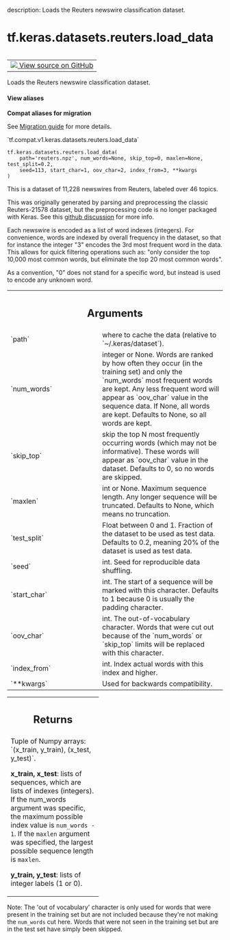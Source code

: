 description: Loads the Reuters newswire classification dataset.

<div itemscope itemtype="http://developers.google.com/ReferenceObject">
<meta itemprop="name" content="tf.keras.datasets.reuters.load_data" />
<meta itemprop="path" content="Stable" />
</div>

# tf.keras.datasets.reuters.load_data

<!-- Insert buttons and diff -->

<table class="tfo-notebook-buttons tfo-api nocontent" align="left">
<td>
  <a target="_blank" href="https://github.com/tensorflow/tensorflow/blob/r2.4/tensorflow/python/keras/datasets/reuters.py#L31-L151">
    <img src="https://www.tensorflow.org/images/GitHub-Mark-32px.png" />
    View source on GitHub
  </a>
</td>
</table>



Loads the Reuters newswire classification dataset.

<section class="expandable">
  <h4 class="showalways">View aliases</h4>
  <p>
<b>Compat aliases for migration</b>
<p>See
<a href="https://www.tensorflow.org/guide/migrate">Migration guide</a> for
more details.</p>
<p>`tf.compat.v1.keras.datasets.reuters.load_data`</p>
</p>
</section>

<pre class="devsite-click-to-copy prettyprint lang-py tfo-signature-link">
<code>tf.keras.datasets.reuters.load_data(
    path='reuters.npz', num_words=None, skip_top=0, maxlen=None, test_split=0.2,
    seed=113, start_char=1, oov_char=2, index_from=3, **kwargs
)
</code></pre>



<!-- Placeholder for "Used in" -->

This is a dataset of 11,228 newswires from Reuters, labeled over 46 topics.

This was originally generated by parsing and preprocessing the classic
Reuters-21578 dataset, but the preprocessing code is no longer packaged
with Keras. See this
[github discussion](https://github.com/keras-team/keras/issues/12072)
for more info.

Each newswire is encoded as a list of word indexes (integers).
For convenience, words are indexed by overall frequency in the dataset,
so that for instance the integer "3" encodes the 3rd most frequent word in
the data. This allows for quick filtering operations such as:
"only consider the top 10,000 most
common words, but eliminate the top 20 most common words".

As a convention, "0" does not stand for a specific word, but instead is used
to encode any unknown word.


<!-- Tabular view -->
 <table class="responsive fixed orange">
<colgroup><col width="214px"><col></colgroup>
<tr><th colspan="2"><h2 class="add-link">Arguments</h2></th></tr>

<tr>
<td>
`path`
</td>
<td>
where to cache the data (relative to `~/.keras/dataset`).
</td>
</tr><tr>
<td>
`num_words`
</td>
<td>
integer or None. Words are
ranked by how often they occur (in the training set) and only
the `num_words` most frequent words are kept. Any less frequent word
will appear as `oov_char` value in the sequence data. If None,
all words are kept. Defaults to None, so all words are kept.
</td>
</tr><tr>
<td>
`skip_top`
</td>
<td>
skip the top N most frequently occurring words
(which may not be informative). These words will appear as
`oov_char` value in the dataset. Defaults to 0, so no words are
skipped.
</td>
</tr><tr>
<td>
`maxlen`
</td>
<td>
int or None. Maximum sequence length.
Any longer sequence will be truncated. Defaults to None, which
means no truncation.
</td>
</tr><tr>
<td>
`test_split`
</td>
<td>
Float between 0 and 1. Fraction of the dataset to be used
as test data. Defaults to 0.2, meaning 20% of the dataset is used as
test data.
</td>
</tr><tr>
<td>
`seed`
</td>
<td>
int. Seed for reproducible data shuffling.
</td>
</tr><tr>
<td>
`start_char`
</td>
<td>
int. The start of a sequence will be marked with this
character. Defaults to 1 because 0 is usually the padding character.
</td>
</tr><tr>
<td>
`oov_char`
</td>
<td>
int. The out-of-vocabulary character.
Words that were cut out because of the `num_words` or
`skip_top` limits will be replaced with this character.
</td>
</tr><tr>
<td>
`index_from`
</td>
<td>
int. Index actual words with this index and higher.
</td>
</tr><tr>
<td>
`**kwargs`
</td>
<td>
Used for backwards compatibility.
</td>
</tr>
</table>



<!-- Tabular view -->
 <table class="responsive fixed orange">
<colgroup><col width="214px"><col></colgroup>
<tr><th colspan="2"><h2 class="add-link">Returns</h2></th></tr>
<tr class="alt">
<td colspan="2">
Tuple of Numpy arrays: `(x_train, y_train), (x_test, y_test)`.

**x_train, x_test**: lists of sequences, which are lists of indexes
(integers). If the num_words argument was specific, the maximum
possible index value is `num_words - 1`. If the `maxlen` argument was
specified, the largest possible sequence length is `maxlen`.

**y_train, y_test**: lists of integer labels (1 or 0).
</td>
</tr>

</table>


Note: The 'out of vocabulary' character is only used for
words that were present in the training set but are not included
because they're not making the `num_words` cut here.
Words that were not seen in the training set but are in the test set
have simply been skipped.